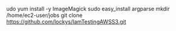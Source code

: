 udo yum install -y ImageMagick
sudo easy_install argparse
mkdir /home/ec2-user/jobs
git clone https://github.com/lockys/IamTestingAWSS3.git
